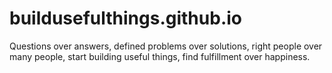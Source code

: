# buildusefulthings.github.io
Questions over answers, defined problems over solutions, right people over many people, start building useful things, find fulfillment over happiness.
